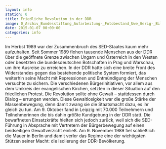 ```yaml
---
layout: info
station: 0
title: Friedliche Revolution in der DDR
image: 0_Archiv_Bundesstiftung_Aufarbeitung-_Fotobestand_Uwe_Gerig-_Bild_5093
date: 2015-01-07 00:00:00
categories: info
---
```

Im Herbst 1989 war der Zusammenbruch des SED-Staates kaum mehr aufzuhalten. Seit Sommer 1989 flohen tausende Menschen aus der DDR &uuml;ber die ge&ouml;ffnete Grenze zwischen Ungarn und &Ouml;sterreich in den Westen oder besetzten die bundesdeutschen Botschaften in Prag und Warschau, um ihre Ausreise zu erreichen. In der DDR hatte sich eine breite Front des Widerstandes gegen das bestehende politische System formiert, das weiterhin seine Macht mit Repressionen und Entm&uuml;ndigung der Menschen versuchte zu sichern. Die verschiedenen B&uuml;rgerinitiativen, vor allem aus dem Umkreis der evangelischen Kirchen, setzten in dieser Situation auf den friedlichen Protest. Die Revolution sollte ohne Gewalt &ndash; stattdessen durch Dialog &ndash; errungen werden. Diese Gewaltlosigkeit war die gro&szlig;e St&auml;rke der Massenbewegung, denn damit zwang sie die Staatsmacht dazu, es ihr gleich zu tun. Am 9. Oktober fand in Leipzig mit 70.000 Teilnehmern und Teilnehmerinnen die bis dahin gr&ouml;&szlig;te Kundgebung in der DDR statt. Die bewaffneten Einsatzkr&auml;fte hielten sich jedoch zur&uuml;ck, weil sich die SED-F&uuml;hrung in Absprache mit Vertretern der B&uuml;rgerbewegung auf einen beidseitigen Gewaltverzicht einlie&szlig;. Am 9. November 1989 fiel schlie&szlig;lich die Mauer in Berlin und damit verlor das Regime eine der wichtigsten St&uuml;tzen seiner Macht: die Isolierung der DDR-Bev&ouml;lkerung.
